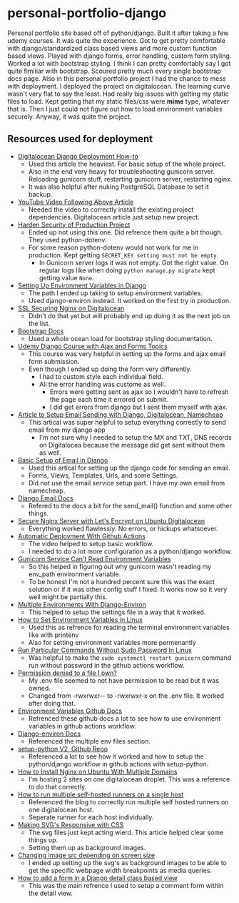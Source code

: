 # personal-portfolio-django
Personal portfolio site based off of python/django. Built it after taking a few udemy courses. It was quite the experience. Got to get pretty comfortable with django/standardized class based views and more custom function based views. Played with django forms, error handling, custom form styling. Worked a lot with bootstrap styling. I think I can pretty comfortably say I got quite fimiliar with bootstrap. Scoured pretty much every single bootstrap docs page. Also in this personal portfolio project I had the chance to mess with deployment. I deployed the project on digitalocean. The learning curve wasn't very flat to say the least. Had really big issues with getting my static files to load. Kept getting that my static files/css were **mime** type, whatever that is. Then I just could not figure out how to load environment variables securely. Anyway, it was quite the project.

## Resources used for deployment
- [Digitalocean Django Deployment How-to](https://www.digitalocean.com/community/tutorials/how-to-set-up-django-with-postgres-nginx-and-gunicorn-on-ubuntu-20-04)
  - Used this article the heaviest. For basic setup of the whole project.
  - Also in the end very heavy for troubleshooting gunicorn server. Reloading gunicorn stuff, restarting gunicorn server, restarting nginx.
  - It was also helpful after nuking PostgreSQL Database to set it backup.
- [YouTube Video Following Above Article](https://www.youtube.com/watch?v=BrVHwQ-SJUA)
  - Needed the video to correctly install the existing project dependencies. Digitalocean article just setup new project.
- [Harden Security of Production Project](https://www.digitalocean.com/community/tutorials/how-to-harden-your-production-django-project)
  - Ended up not using this one. Did refrence them quite a bit though. They used python-dotenv.
  - For some reason python-dotenv would not work for me in production. Kept getting `SECRET_KEY setting must not be empty`.
    - In Gunicorn server logs it was not empty. Got the right value. On regular logs like when doing `python manage.py migrate` kept getting value `None`.
- [Setting Up Environment Variables in Django](https://alicecampkin.medium.com/how-to-set-up-environment-variables-in-django-f3c4db78c55f)
  - The path I ended up taking to setup environment variables.
  - Used django-environ instead. It worked on the first try in production.
- [SSL Securing Nginx on Digitalocean](https://www.digitalocean.com/community/tutorials/how-to-secure-nginx-with-let-s-encrypt-on-ubuntu-20-04)
  - Didn't do that yet but will probably end up doing it as the next job on the list.
- [Bootstrap Docs](https://getbootstrap.com/docs/5.0/getting-started/introduction/)
  - Used a whole ocean load for bootstrap styling documentation.
- [Udemy Django Course with Ajax and Forms Topics](https://www.udemy.com/course/mastering-django-part-1-forms-class-based-views-ajax/learn/lecture/13680906#overview)
  - This course was very helpful in setting up the forms and ajax email form submission.
  - Even though I ended up doing the form very differently.
    - I had to custom style each individual field.
    - All the error handling was custome as well.
      - Errors were getting sent as ajax so I wouldn't have to refresh the page each time it errored on submit.
      - I did get errors from django but I sent them myself with ajax.
- [Article to Setup Email Sending with Django, Digitalocean, Namecheap](https://moonbooks.org/Articles/How-to-create-and-send-an-email-with-a-django-based-website-using-namecheap-and-digitalocean-/)
  - This artical was super helpful to setup everything correctly to send email from my django app
    - I'm not sure why I needed to setup the MX and TXT, DNS records on Digitalocea because the message did get sent without them as well.
- [Basic Setup of Email in Django](https://learndjango.com/tutorials/django-email-contact-form)
  - Used this artical for setting up the django code for sending an email.
  - Forms, Views, Templates, Urls, and some Settings.
  - Did not use the email service setup part. I have my own email from namecheap.
- [Django Email Docs](https://docs.djangoproject.com/en/3.2/topics/email/)
  - Refered to the docs a bit for the send_mail() function and some other things.
- [Secure Nginx Server with Let's Encrypt on Ubuntu Digitalocean](https://www.digitalocean.com/community/tutorials/how-to-secure-nginx-with-let-s-encrypt-on-ubuntu-20-04)
  - Everything worked flawlessly. No errors, or hickups whatsoever.
- [Automatic Deployment With Github Actions](https://www.youtube.com/watch?v=X3F3El_yvFg)
  - The video helped to setup basic workflow.
  - I needed to do a lot more configuration as a python/django workflow.
- [Gunicorn Service Can't Read Environment Variables](https://www.digitalocean.com/community/questions/gunicorn-service-can-t-read-environment-variables)
  - So this helped in figuring out why gunicorn wasn't reading my env_path environment variable.
  - To be honest I'm not a hundred percent sure this was the exact solution or if it was other config stuff I fixed. It works now so it very well might be partially this.
- [Multiple Environments With Django-Environ](https://github.com/joke2k/django-environ/issues/143)
  - This helped to setup the settings file in a way that it worked.
- [How to Set Environment Variables in Linux](https://phoenixnap.com/kb/linux-set-environment-variable)
  - Used this as refrence for reading the terminal environment variables like with printenv
  - Also for setting environment variables more permenantly
- [Run Particular Commands Without Sudo Password In Linux](https://ostechnix.com/run-particular-commands-without-sudo-password-linux/)
  - Was helpful to make the `sudo systemctl restart gunicorn` command run without password in the github actions workflow.
- [Permission denied to a file I own?](https://serverfault.com/questions/18110/permission-denied-to-a-file-i-own)
  - My .env file seemed to not have permission to be read but it was owned.
  - Changed from -rwxrwxr-- to -rwxrwxr-x on the .env file. It worked after doing that.
- [Environment Variables Github Docs](https://docs.github.com/en/actions/reference/environment-variables)
  - Refrenced these github docs a lot to see how to use environment variables in github actions workflow.
- [Django-environ Docs](https://django-environ.readthedocs.io/en/latest/)
  - Referenced the multiple env files section.
- [setup-python V2, Github Repo](https://github.com/actions/setup-python)
  - Referenced a lot to see how it worked and how to setup the python/django workflow in github actions with setup-python.
- [How to Install Nginx on Ubuntu With Multiple Domains](https://devanswers.co/install-nginx-ubuntu-20-04-multiple-domains/)
  - I'm hosting 2 sites on one digitalocean droplet. This was a reference to do that correctly.
- [How to run multiple self-hosted runners on a single host](https://github.community/t/how-to-run-multiple-self-hosted-runners-on-a-single-host/130474)
  - Referenced the blog to correctly run multiple self hosted runners on one digitalocean host.
  - Seperate runner for each host individually.
- [Making SVG's Responsive with CSS](https://tympanus.net/codrops/2014/08/19/making-svgs-responsive-with-css/)
  - The svg files just kept acting wierd. This article helped clear some things up.
  - Setting them up as background images.
- [Changing image src depending on screen size](https://stackoverflow.com/questions/30460681/changing-image-src-depending-on-screen-size)
  - I ended up setting up the svg's as background images to be able to get the specific webpage width breakpoints as media queries.
- [How to add a form in a Django detail class based view](https://stackoverflow.com/questions/45659986/django-implementing-a-form-within-a-generic-detailview)
  - This was the main refrence I used to setup a comment form within the detail view.

